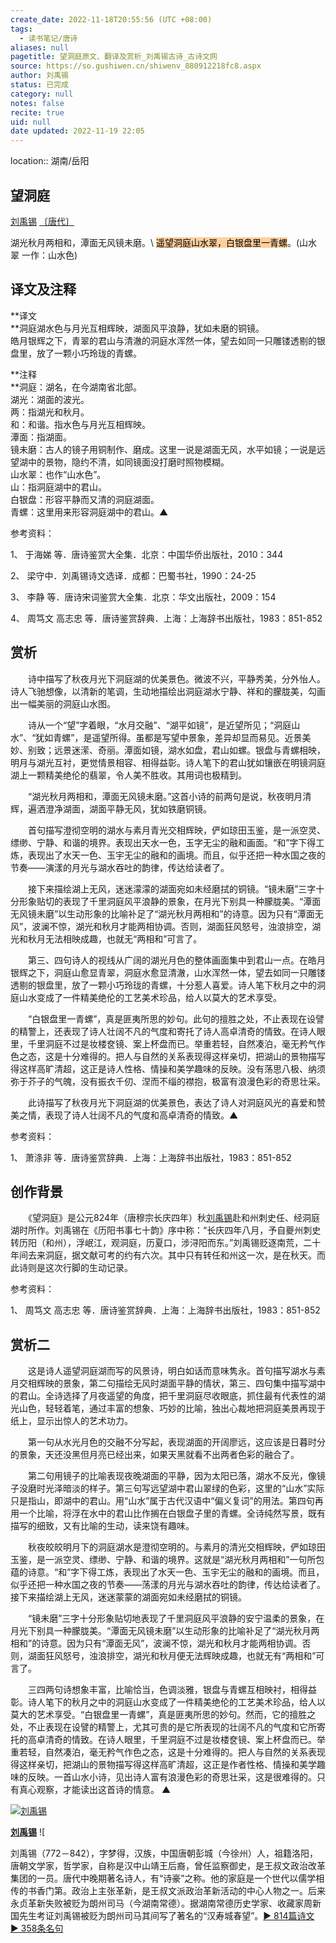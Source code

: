 ```yaml
---
create_date: 2022-11-18T20:55:56 (UTC +08:00)
tags:
  - 读书笔记/唐诗
aliases: null
pagetitle: 望洞庭原文、翻译及赏析_刘禹锡古诗_古诗文网
source: https://so.gushiwen.cn/shiwenv_880912218fc8.aspx
author: 刘禹锡
status: 已完成
category: null
notes: false
recite: true
uid: null
date updated: 2022-11-19 22:05
---
```


location:: 湖南/岳阳

## 望洞庭

[刘禹锡](https://so.gushiwen.cn/authorv_e3c4e8cf2646.aspx) [〔唐代〕](https://so.gushiwen.cn/shiwens/default.aspx?cstr=%e5%94%90%e4%bb%a3)

湖光秋月两相和，潭面无风镜未磨。\ <mark style="background: #FFB86CA6;">遥望洞庭山水翠，白银盘里一青螺</mark>。(山水翠 一作：山水色)

## 译文及注释

**译文\
**洞庭湖水色与月光互相辉映，湖面风平浪静，犹如未磨的铜镜。\
皓月银辉之下，青翠的君山与清澈的洞庭水浑然一体，望去如同一只雕镂透剔的银盘里，放了一颗小巧玲珑的青螺。

**注释\
**洞庭：湖名，在今湖南省北部。\
湖光：湖面的波光。\
两：指湖光和秋月。\
和：和谐。指水色与月光互相辉映。\
潭面：指湖面。\
镜未磨：古人的镜子用铜制作、磨成。这里一说是湖面无风，水平如镜；一说是远望湖中的景物，隐约不清，如同镜面没打磨时照物模糊。\
山水翠：也作“山水色”。\
山：指洞庭湖中的君山。\
白银盘：形容平静而又清的洞庭湖面。\
青螺：这里用来形容洞庭湖中的君山。▲

参考资料：

1、 于海娣 等．唐诗鉴赏大全集．北京：中国华侨出版社，2010：344

2、 梁守中．刘禹锡诗文选译．成都：巴蜀书社，1990：24-25

3、 李静 等．唐诗宋词鉴赏大全集．北京：华文出版社，2009：154

4、 周笃文 高志忠 等．唐诗鉴赏辞典．上海：上海辞书出版社，1983：851-852

## 赏析

　　诗中描写了秋夜月光下洞庭湖的优美景色。微波不兴，平静秀美，分外怡人。诗人飞驰想像，以清新的笔调，生动地描绘出洞庭湖水宁静、祥和的朦胧美，勾画出一幅美丽的洞庭山水图。

　　诗从一个“望”字着眼，“水月交融”、“湖平如镜”，是近望所见；“洞庭山水”、“犹如青螺”，是遥望所得。虽都是写望中景象，差异却显而易见。近景美妙、别致；远景迷潆、奇丽。潭面如镜，湖水如盘，君山如螺。银盘与青螺相映，明月与湖光互衬，更觉情景相容、相得益彰。诗人笔下的君山犹如镶嵌在明镜洞庭湖上一颗精美绝伦的翡翠，令人美不胜收。其用词也极精到。

　　“湖光秋月两相和，潭面无风镜未磨。”这首小诗的前两句是说，秋夜明月清辉，遍洒澄净湖面，湖面平静无风，犹如铁磨铜镜。

　　首句描写澄彻空明的湖水与素月青光交相辉映，俨如琼田玉鉴，是一派空灵、缥缈、宁静、和谐的境界。表现出天水一色，玉字无尘的融和画面。“和”字下得工炼，表现出了水天一色、玉宇无尘的融和的画境。而且，似乎还把一种水国之夜的节奏——演漾的月光与湖水吞吐的韵律，传达给读者了。

　　接下来描绘湖上无风，迷迷濛濛的湖面宛如未经磨拭的铜镜。“镜未磨”三字十分形象贴切的表现了千里洞庭风平浪静的景象，在月光下别具一种朦胧美。“潭面无风镜未磨”以生动形象的比喻补足了“湖光秋月两相和”的诗意。因为只有“潭面无风”，波澜不惊，湖光和秋月才能两相协调。否则，湖面狂风怒号，浊浪排空，湖光和秋月无法相映成趣，也就无“两相和”可言了。

　　第三、四句诗人的视线从广阔的湖光月色的整体画面集中到君山一点。在皓月银辉之下，洞庭山愈显青翠，洞庭水愈显清澈，山水浑然一体，望去如同一只雕镂透剔的银盘里，放了一颗小巧玲珑的青螺，十分惹人喜爱。诗人笔下秋月之中的洞庭山水变成了一件精美绝伦的工艺美术珍品，给人以莫大的艺术享受。

　　“白银盘里一青螺”，真是匪夷所思的妙句。此句的擅胜之处，不止表现在设譬的精警上，还表现了诗人壮阔不凡的气度和寄托了诗人高卓清奇的情致。在诗人眼里，千里洞庭不过是妆楼奁镜、案上杯盘而已。举重若轻，自然凑泊，毫无矜气作色之态，这是十分难得的。把人与自然的关系表现得这样亲切，把湖山的景物描写得这样高旷清超，这正是诗人性格、情操和美学趣味的反映。没有荡思八极、纳须弥于芥子的气魄，没有振衣千仞、涅而不缁的襟抱，极富有浪漫色彩的奇思壮采。

　　此诗描写了秋夜月光下洞庭湖的优美景色，表达了诗人对洞庭风光的喜爱和赞美之情，表现了诗人壮阔不凡的气度和高卓清奇的情致。▲

参考资料：

1、 萧涤非 等．唐诗鉴赏辞典．上海：上海辞书出版社，1983：851-852

## 创作背景

　　《望洞庭》是公元824年（唐穆宗长庆四年）秋[刘禹锡](https://so.gushiwen.cn/authorv_e3c4e8cf2646.aspx)赴和州刺史任、经洞庭湖时所作。刘禹锡在《历阳书事七十韵》序中称：“长庆四年八月，予自夔州刺史转历阳（和州），浮岷江，观洞庭，历夏口，涉浔阳而东。”刘禹锡贬逐南荒，二十年间去来洞庭，据文献可考的约有六次。其中只有转任和州这一次，是在秋天。而此诗则是这次行脚的生动记录。

参考资料：

1、 周笃文 高志忠 等．唐诗鉴赏辞典．上海：上海辞书出版社，1983：851-852

## 赏析二

　　这是诗人遥望洞庭湖而写的风景诗，明白如话而意味隽永。首句描写湖水与素月交相辉映的景象，第二句描绘无风时湖面平静的情状，第三、四句集中描写湖中的君山。全诗选择了月夜遥望的角度，把千里洞庭尽收眼底，抓住最有代表性的湖光山色，轻轻着笔，通过丰富的想象、巧妙的比喻，独出心裁地把洞庭美景再现于纸上，显示出惊人的艺术功力。

　　第一句从水光月色的交融不分写起，表现湖面的开阔廖远，这应该是日暮时分的景象，天还没黑但月亮已经出来，如果天黑就看不出两者色彩的融合了。

　　第二句用镜子的比喻表现夜晚湖面的平静，因为太阳已落，湖水不反光，像镜子没磨时光泽暗淡的样子。第三句写远望湖中君山翠绿的色彩，这里的“山水”实际只是指山，即湖中的君山。用“山水”属于古代汉语中“偏义复词”的用法。第四句再用一个比喻，将浮在水中的君山比作搁在白银盘子里的青螺。全诗纯然写景，既有描写的细致，又有比喻的生动，读来饶有趣味。

　　秋夜皎皎明月下的洞庭湖水是澄彻空明的。与素月的清光交相辉映，俨如琼田玉鉴，是一派空灵、缥缈、宁静、和谐的境界。这就是“湖光秋月两相和”一句所包蕴的诗意。“和”字下得工炼，表现出了水天一色、玉宇无尘的融和的画境。而且，似乎还把一种水国之夜的节奏——荡漾的月光与湖水吞吐的韵律，传达给读者了。接下来描绘湖上无风，迷迷蒙蒙的湖面宛如未经磨拭的铜镜。

　　“镜未磨”三字十分形象贴切地表现了千里洞庭风平浪静的安宁温柔的景象，在月光下别具一种朦胧美。“潭面无风镜未磨”以生动形象的比喻补足了“湖光秋月两相和”的诗意。因为只有“潭面无风”，波澜不惊，湖光和秋月才能两相协调。否则，湖面狂风怒号，浊浪排空，湖光和秋月便无法辉映成趣，也就无有“两相和”可言了。

　　三四两句诗想象丰富，比喻恰当，色调淡雅，银盘与青螺互相映衬，相得益彰。诗人笔下的秋月之中的洞庭山水变成了一件精美绝伦的工艺美术珍品，给人以莫大的艺术享受。“白银盘里一青螺”，真是匪夷所思的妙句。然而，它的擅胜之处，不止表现在设譬的精警上，尤其可贵的是它所表现的壮阔不凡的气度和它所寄托的高卓清奇的情致。在诗人眼里，千里洞庭不过是妆楼奁镜、案上杯盘而已。举重若轻，自然凑泊，毫无矜气作色之态，这是十分难得的。把人与自然的关系表现得这样亲切，把湖山的景物描写得这样高旷清超，这正是作者性格、情操和美学趣味的反映。一首山水小诗，见出诗人富有浪漫色彩的奇思壮采，这是很难得的。只有真心观察，才能读出这首诗的情意。 ▲

[![刘禹锡](https://song.gushiwen.cn/authorImg/liuyuxi.jpg)](https://so.gushiwen.cn/authorv_e3c4e8cf2646.aspx)

[**刘禹锡**](https://so.gushiwen.cn/authorv_e3c4e8cf2646.aspx) ![

刘禹锡（772－842），字梦得，汉族，中国唐朝彭城（今徐州）人，祖籍洛阳，唐朝文学家，哲学家，自称是汉中山靖王后裔，曾任监察御史，是王叔文政治改革集团的一员。唐代中晚期著名诗人，有“诗豪”之称。他的家庭是一个世代以儒学相传的书香门第。政治上主张革新，是王叔文派政治革新活动的中心人物之一。后来永贞革新失败被贬为朗州司马（今湖南常德）。据湖南常德历史学家、收藏家周新国先生考证刘禹锡被贬为朗州司马其间写了著名的“汉寿城春望”。[► 814篇诗文](https://so.gushiwen.cn/shiwens/default.aspx?astr=%e5%88%98%e7%a6%b9%e9%94%a1)　[► 358条名句](https://so.gushiwen.cn/mingjus/default.aspx?astr=%e5%88%98%e7%a6%b9%e9%94%a1)
